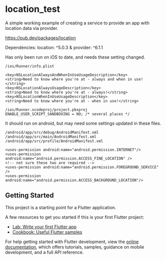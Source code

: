 # location_test

A simple working example of creating a service to provide an app with 
location data via provider.

https://pub.dev/packages/location

Dependencies: location: ^5.0.3 & provider: ^6.1.1

Has only been run on iOS to date, and needs these setting changed.  

    /ios/Runner/info.plist

	<key>NSLocationAlwaysAndWhenInUseUsageDescription</key>
	<string>Need to know where you're at - always and when in use!</string>
	<key>NSLocationAlwaysUsageDescription</key>
	<string>Need to know where you're at - always!</string>
	<key>NSLocationWhenInUseUsageDescription</key>
	<string>Need to know where you're at - when in use!</string>

    /ios/Runner.xcodeproj/project.pbxproj
	ENABLE_USER_SCRIPT_SANDBOXING = NO; /* several places */

It should run on android, but may need some settings updated in these files.

    /android/app/src/debug/AndroidManifest.xml
    /android/app/src/main/AndroidManifest.xml
    /android/app/src/profile/AndroidManifest.xml

    <uses-permission android:name="android.permission.INTERNET"/>
    <uses-permission android:name="android.permission.ACCESS_FINE_LOCATION" />
    <!-- not sure these two are required -->
    <uses-permission android:name="android.permission.FOREGROUND_SERVICE" />
    <uses-permission android:name="android.permission.ACCESS_BACKGROUND_LOCATION"/>


## Getting Started

This project is a starting point for a Flutter application.

A few resources to get you started if this is your first Flutter project:

- [Lab: Write your first Flutter app](https://docs.flutter.dev/get-started/codelab)
- [Cookbook: Useful Flutter samples](https://docs.flutter.dev/cookbook)

For help getting started with Flutter development, view the
[online documentation](https://docs.flutter.dev/), which offers tutorials,
samples, guidance on mobile development, and a full API reference.

